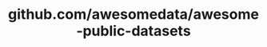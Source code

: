 ---
layout: post
title: github.com/awesomedata/awesome-public-datasets
categories: link
tags: [انگلیسی, برنامه‌نویسی]
---